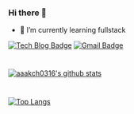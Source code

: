 ### Hi there 👋
- 🌱 I’m currently learning fullstack

<!--
**aaakch0316/aaakch0316** is a ✨ _special_ ✨ repository because its `README.md` (this file) appears on your GitHub profile.

Here are some ideas to get you started:

- 🔭 I’m currently working on ...
- 🌱 I’m currently learning ...
- 👯 I’m looking to collaborate on ...
- 🤔 I’m looking for help with ...
- 💬 Ask me about ...
- 📫 How to reach me: ...
- 😄 Pronouns: ...
- ⚡ Fun fact: ...

github stats theme
- dark, radical, merko, gruvbox, tokyonight, onedark, cobalt, synthwave, highcontrast, dracula
[![aaakch0316's github stats](https://github-readme-stats.vercel.app/api?username=aaakch0316&show_icons=true&theme=tokyonight)](https://github.com/aaakch0316/)


중앙 정렬법:

전체를 <div align="center"></div>로 감싸주면 모두 중앙정렬 됩니다.

 

hr선:

#  <- 하나 쓰면 hr선이 생깁니다.

-->


[![Tech Blog Badge](http://img.shields.io/badge/-Tech%20blog-black?style=flat-square&logo=github&link=https://han-py.tistory.com/)](https://han-py.tistory.com/)
[![Gmail Badge](https://img.shields.io/badge/Gmail-d14836?style=flat-square&logo=Gmail&logoColor=white&link=mailto:aaakch0316@gmail.com)](mailto:aaakch0316@gmail.com)

#
[![aaakch0316's github stats](https://github-readme-stats.vercel.app/api?username=aaakch0316&show_icons=true)](https://github.com/aaakch0316/)

#
<!--
[![solved.ac tier](http://mazassumnida.wtf/api/v2/generate_badge?boj=aaakch)](https://solved.ac/aaakch)
-->
[![Top Langs](https://github-readme-stats.vercel.app/api/top-langs/?username=aaakch0316&layout=compact&show_icons=true)](https://github.com/aaakch0316/)

